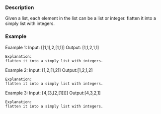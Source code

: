 ### Description
Given a list, each element in the list can be a list or integer. flatten it into a simply list with integers.

### Example
Example 1:
	Input:  [[1,1],2,[1,1]]
	Output: [1,1,2,1,1]
	
	Explanation:
	flatten it into a simply list with integers.
Example 2:
	Input:  [1,2,[1,2]]
	Output:[1,2,1,2]
	
	Explanation:  
	flatten it into a simply list with integers.

Example 3:
	Input: [4,[3,[2,[1]]]]
	Output:[4,3,2,1]
	
	Explanation: 
	flatten it into a simply list with integers.
